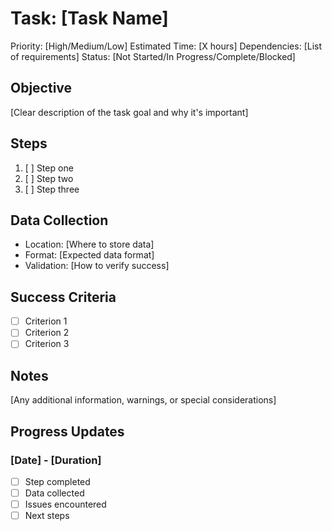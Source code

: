 # Task: [Task Name]
Priority: [High/Medium/Low]
Estimated Time: [X hours]
Dependencies: [List of requirements]
Status: [Not Started/In Progress/Complete/Blocked]

## Objective
[Clear description of the task goal and why it's important]

## Steps
1. [ ] Step one
2. [ ] Step two
3. [ ] Step three

## Data Collection
- Location: [Where to store data]
- Format: [Expected data format]
- Validation: [How to verify success]

## Success Criteria
- [ ] Criterion 1
- [ ] Criterion 2
- [ ] Criterion 3

## Notes
[Any additional information, warnings, or special considerations]

## Progress Updates
### [Date] - [Duration]
- [ ] Step completed
- [ ] Data collected
- [ ] Issues encountered
- [ ] Next steps 